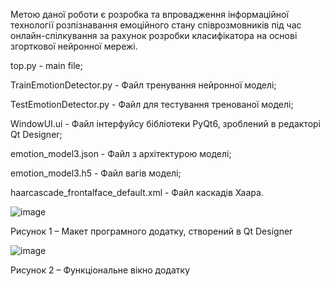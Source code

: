 Метою даної роботи є розробка та впровадження інформаційної технології розпізнавання емоційного стану співрозмовників під час онлайн-спілкування за рахунок розробки класифікатора на основі згорткової нейронної мережі.

top.py - main file;

TrainEmotionDetector.py - Файл тренування нейронної моделі;

TestEmotionDetector.py - Файл для тестування тренованої моделі;

WindowUI.ui - Файл інтерфуйсу бібліотеки PyQt6, зроблений в редакторі Qt Designer;

emotion_model3.json - Файл з архітектурою моделі;

emotion_model3.h5 - Файл вагів моделі;

haarcascade_frontalface_default.xml - Файл каскадів Хаара.

![image](https://github.com/user-attachments/assets/02cb3f0a-ac31-4bd8-a75e-2599055d563f)

Рисунок 1 – Макет програмного додатку, створений в Qt Designer

![image](https://github.com/user-attachments/assets/7581925c-20f0-4657-99aa-0b66c0b1d769)

Рисунок 2 – Функціональне вікно додатку
